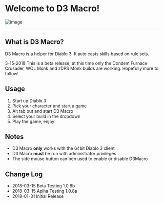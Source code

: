 # Welcome to D3 Macro!

![image][image]

[image]: https://github.com/d3macro/D3Macro/blob/master/Markdown/D3Macro.png?raw=true

----
## What is D3 Macro?

D3 Macro is a helper for Diablo 3.  It auto casts skills based on rule sets. 

3-15-2018 This is a beta release, at this time only the Condem Furnace Crusader, WOL Monk and zDPS Monk builds are working.  Hopefully more to follow!

## Usage
1. Start up Diablo 3
2. Pick your character and start a game
3. Alt tab out and start D3 Macro
4. Select your build in the dropdown
5. Play the game, enjoy!

## Notes
* D3 Macro **only** works with the 64bit Diablo 3 client
* D3 Macro **must** be run with administrator privileges 
* The side mouse button can ben used to enable or disable D3Macro

## Change Log
* 2018-03-15 Beta Testing 1.0.8b
* 2018-03-15 Aplha Testing 1.0.8a
* 2018-01-31 Initial Release
